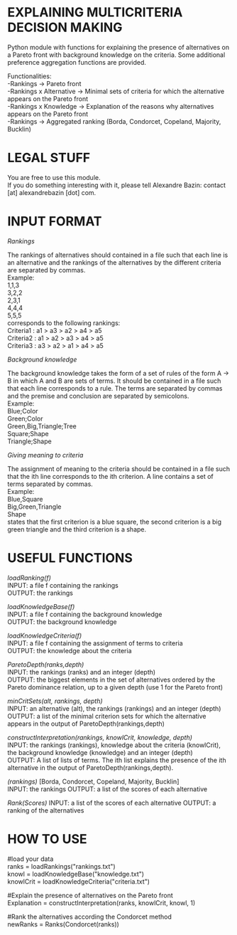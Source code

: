 # EXPLAINING MULTICRITERIA DECISION MAKING

Python module with functions for explaining the presence of alternatives on a Pareto front with background knowledge on the criteria. Some additional preference aggregation functions are provided.

Functionalities:<br/>
-Rankings -> Pareto front<br/>
-Rankings x Alternative -> Minimal sets of criteria for which the alternative appears on the Pareto front<br/>
-Rankings x Knowledge -> Explanation of the reasons why alternatives appears on the Pareto front<br/>
-Rankings -> Aggregated ranking (Borda, Condorcet, Copeland, Majority, Bucklin)

# LEGAL STUFF

You are free to use this module.<br/>
If you do something interesting with it, please tell Alexandre Bazin: contact [at] alexandrebazin [dot] com.

# INPUT FORMAT

*Rankings*

The rankings of alternatives should contained in a file such that each line is an alternative and the rankings of the alternatives by the different criteria are separated by commas.<br/>
Example:<br/>
1,1,3<br/>
3,2,2<br/>
2,3,1<br/>
4,4,4<br/>
5,5,5<br/>
corresponds to the following rankings:<br/>
Criteria1 : a1 > a3 > a2 > a4 > a5<br/>
Criteria2 : a1 > a2 > a3 > a4 > a5<br/>
Criteria3 : a3 > a2 > a1 > a4 > a5


*Background knowledge*

The background knowledge takes the form of a set of rules of the form A -> B in which A and B are sets of terms. It should be contained in a file such that each line corresponds to a rule. The terms are separated by commas and the premise and conclusion are separated by semicolons.<br/>
Example:<br/>
Blue;Color<br/>
Green;Color<br/>
Green,Big,Triangle;Tree<br/>
Square;Shape<br/>
Triangle;Shape<br/>


*Giving meaning to criteria*

The assignment of meaning to the criteria should be contained in a file such that the ith line corresponds to the ith criterion. A line contains a set of terms separated by commas.<br/>
Example:<br/>
Blue,Square<br/>
Big,Green,Triangle<br/>
Shape<br/>
states that the first criterion is a blue square, the second criterion is a big green triangle and the third criterion is a shape.

# USEFUL FUNCTIONS

*loadRanking(f)*<br/>
INPUT: a file f containing the rankings<br/>
OUTPUT: the rankings


*loadKnowledgeBase(f)*<br/>
INPUT: a file f containing the background knowledge<br/>
OUTPUT: the background knowledge


*loadKnowledgeCriteria(f)*<br/>
INPUT: a file f containing the assignment of terms to criteria<br/>
OUTPUT: the knowledge about the criteria


*ParetoDepth(ranks,depth)*<br/>
INPUT: the rankings (ranks) and an integer (depth)<br/>
OUTPUT: the biggest elements in the set of alternatives ordered by the Pareto dominance relation, up to a given depth (use 1 for the Pareto front)


*minCritSets(alt, rankings, depth)*<br/>
INPUT: an alternative (alt), the rankings (rankings) and an integer (depth)<br/>
OUTPUT: a list of the minimal criterion sets for which the alternative appears in the output of ParetoDepth(rankings,depth)


*constructInterpretation(rankings, knowlCrit, knowledge, depth)*<br/>
INPUT: the rankings (rankings), knowledge about the criteria (knowlCrit), the background knowledge (knowledge) and an integer (depth)<br/>
OUTPUT: A list of lists of terms. The ith list explains the presence of the ith alternative in the output of ParetoDepth(rankings,depth).


*<aggregation function>(rankings)* [Borda, Condorcet, Copeland, Majority, Bucklin]<br/>
INPUT: the rankings
OUTPUT: a list of the scores of each alternative
  
  
*Rank(Scores)*
INPUT: a list of the scores of each alternative
OUTPUT: a ranking of the alternatives


# HOW TO USE

#load your data<br/>
ranks = loadRankings("rankings.txt")<br/>
knowl = loadKnowledgeBase("knowledge.txt")<br/>
knowlCrit = loadKnowledgeCriteria("criteria.txt")

#Explain the presence of alternatives on the Pareto front<br/>
Explanation = constructInterpretation(ranks, knowlCrit, knowl, 1)

#Rank the alternatives according the Condorcet method<br/>
newRanks = Ranks(Condorcet(ranks))
